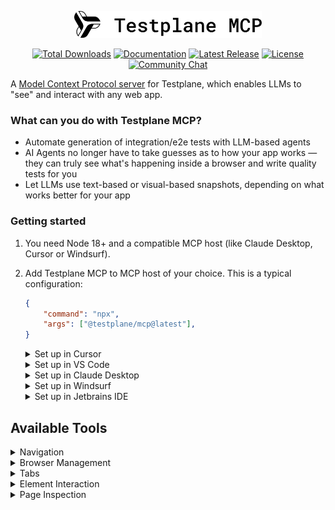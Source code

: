 <p align="center">
    <picture>
        <source media="(prefers-color-scheme: dark)" srcset="docs/images/logo-dark.svg" width="300">
        <source media="(prefers-color-scheme: light)" srcset="docs/images/logo-light.svg" width="300">
        <img alt="html-reporter logo" src="docs/images/logo-light.svg" width="300">
    </picture>
</p>

<p align="center">
    <a href="https://www.npmjs.com/package/@testplane/mcp"><img src="https://img.shields.io/npm/d18m/@testplane/mcp.svg" alt="Total Downloads"></a>
    <a href="https://testplane.io"><img src="https://img.shields.io/badge/Docs-Website-6c47ff" alt="Documentation"></a>
    <a href="https://www.npmjs.com/package/@testplane/mcp"><img src="https://img.shields.io/npm/v/@testplane/mcp.svg" alt="Latest Release"></a>
    <a href="https://github.com/gemini-testing/testplane-mcp/blob/master/LICENSE"><img src="https://img.shields.io/npm/l/@testplane/mcp.svg" alt="License"></a>
    <a href="https://t.me/testplane"><img src="https://img.shields.io/badge/community-chat-blue?logo=telegram" alt="Community Chat"></a>
</p>

A [Model Context Protocol server](https://modelcontextprotocol.io/quickstart/user) for Testplane, which enables LLMs to "see" and interact with any web app.

### What can you do with Testplane MCP?

- Automate generation of integration/e2e tests with LLM-based agents
- AI Agents no longer have to take guesses as to how your app works — they can truly see what's happening inside a browser and write quality tests for you
- Let LLMs use text-based or visual-based snapshots, depending on what works better for your app

### Getting started

1. You need Node 18+ and a compatible MCP host (like Claude Desktop, Cursor or Windsurf).

2. Add Testplane MCP to MCP host of your choice. This is a typical configuration:

    ```json
    {
        "command": "npx",
        "args": ["@testplane/mcp@latest"],
    }
    ```

    <details>
    <summary>Set up in Cursor</summary>

    Open Cursor `Settings` (button at the top right corner of the screen), find `Tools & Integrations` section, click on the `New MCP Server` button, edit the config to include Testplane MCP as seen below.

    ```json
    {
        "mcpServers": {
            "testplane-mcp": {
                "command": "npx",
                "args": ["@testplane/mcp@latest"]
            }
        }
    }
    ```
    </details>

    <details>
    <summary>Set up in VS Code</summary>

    Open VS Code `Settings`, search for `MCP`, click `Edit in settings.json`, edit the config to include Testplane MCP as seen below.

    ```json
    {
        "mcp": {
            "inputs": [],
            "servers": {
                "testplane-mcp": {
                    "command": "npx",
                    "args": ["@testplane/mcp@latest"]
                }
            }
        }
    }
    ```
    </details>

    <details>
    <summary>Set up in Claude Desktop</summary>

    Use [official docs](https://modelcontextprotocol.io/quickstart/user) to open config, then edit the config to include Testplane MCP as seen below.

    ```json
    {
        "mcpServers": {
            "testplane-mcp": {
                "command": "npx",
                "args": ["@testplane/mcp@latest"]
            }
        }
    }
    ```
    </details>

    <details>
    <summary>Set up in Windsurf</summary>

    Follow the [official docs](https://docs.windsurf.com/windsurf/cascade/mcp) to open MCP settings, then edit the config to include Testplane MCP as seen below.

    ```json
    {
        "mcpServers": {
            "testplane-mcp": {
                "command": "npx",
                "args": ["@testplane/mcp@latest"]
            }
        }
    }
    ```
    </details>

    <details>
    <summary>Set up in Jetbrains IDE</summary>

    Follow the [official docs](https://www.jetbrains.com/help/ai-assistant/configure-an-mcp-server.html) to open MCP settings, then edit the config to include Testplane MCP as seen below.

    ```json
    {
        "mcpServers": {
            "testplane-mcp": {
                "command": "npx",
                "args": ["@testplane/mcp@latest"]
            }
        }
    }
    ```
    </details>

## Available Tools

<details>
<summary>Navigation</summary>

### `navigate`
Navigate to URL in the browser.
- **Parameters:**
  - `url` (string, required): The URL to navigate to

</details>

<details>
<summary>Browser Management</summary>

### `closeBrowser`
Close the current browser session.

</details>

<details>
<summary>Tabs</summary>

### `listTabs`
Get a list of all currently opened browser tabs with their URLs, titles, and active status.

### `switchToTab`
Switch to a specific browser tab by its number (starting from 1).
- **Parameters:**
  - `tabNumber` (number, required): The number of the tab to switch to (starting from 1)

### `openNewTab`
Open a new browser tab, optionally navigate to a URL, and automatically switch to it.
- **Parameters:**
  - `url` (string, optional): The URL to navigate to in the new tab. If not provided, opens a blank tab

### `closeTab`
Close a specific browser tab by its number (1-based), or close the current tab if no number is provided.
- **Parameters:**
  - `tabNumber` (number, optional): The number of the tab to close (starting from 1). If not provided, closes the current tab

**Note:** Cannot close the last remaining tab. `closeBrowser` should be used to close the entire browser session.

</details>

<details>
<summary>Element Interaction</summary>

### `clickOnElement`
Click an element on the page using semantic queries (`testing-library`-style) or CSS selectors.

- **Parameters:**
  - `locator` (object, required): Element location strategy
    - `strategy` (string, required): Either `"testing-library"` or `"webdriverio"`
    
    For **testing-library strategy**:
    - `queryType` (string, required): Semantic query type. One of:
        - `"role"` - Find by ARIA role (e.g., "button", "link", "heading")
        - `"text"` - Find by visible text content
        - `"labelText"` - Find form inputs by their label text
        - `"placeholderText"` - Find inputs by placeholder text
        - `"altText"` - Find images by alt text
        - `"testId"` - Find by data-testid attribute
        - `"title"` - Find by title attribute
        - `"displayValue"` - Find inputs by their current value
    - `queryValue` (string, required): The value to search for
    - `queryOptions` (object, optional): Additional options:
        - `name` (string): Accessible name for role queries
        - `exact` (boolean): Whether to match exact text (default: true)
        - `hidden` (boolean): Include hidden elements (default: false)
        - `level` (number): Heading level for role="heading" (1-6)
    
    For **webdriverio strategy**:
    - `selector` (string, required): CSS selector, XPath or WebdriverIO locator

**Examples:**
```javascript
// Testing Library strategy
{
  locator: {
    strategy: "testing-library",
    queryType: "role",
    queryValue: "button",
    queryOptions: { name: "Submit" }
  }
}

{
  locator: {
    strategy: "testing-library",
    queryType: "text",
    queryValue: "Click here"
  }
}

{
  locator: {
    strategy: "testing-library",
    queryType: "labelText",
    queryValue: "Email Address"
  }
}

// WebdriverIO strategy
{
  locator: {
    strategy: "webdriverio",
    selector: ".submit-btn"
  }
}

{
  locator: {
    strategy: "webdriverio",
    selector: "button*=Submit"
  }
}
```

### `typeIntoElement`
Type text into an input element on the page using semantic queries (`testing-library`-style) or CSS selectors.

- **Parameters:**
  - `locator` (object, required): Element location strategy
    - `strategy` (string, required): Either `"testing-library"` or `"webdriverio"`
    
    For **testing-library strategy**:
    - `queryType` (string, required): Semantic query type. One of:
        - `"role"` - Find by ARIA role (e.g., "textbox", "searchbox")
        - `"text"` - Find by visible text content
        - `"labelText"` - Find form inputs by their label text
        - `"placeholderText"` - Find inputs by placeholder text
        - `"altText"` - Find images by alt text
        - `"testId"` - Find by data-testid attribute
        - `"title"` - Find by title attribute
        - `"displayValue"` - Find inputs by their current value
    - `queryValue` (string, required): The value to search for
    - `queryOptions` (object, optional): Additional options:
        - `name` (string): Accessible name for role queries
        - `exact` (boolean): Whether to match exact text (default: true)
        - `hidden` (boolean): Include hidden elements (default: false)
    
    For **webdriverio strategy**:
    - `selector` (string, required): CSS selector or XPath
    
  - `text` (string, required): The text to type into the element

**Examples:**

See above in the `clickOnElement` tool.

### `waitForElement`
Wait for an element to appear or disappear on the page. Useful for waiting until page loads fully or loading spinners disappear.

- **Parameters:**
  - `locator` (object, required): Element location strategy
    - `strategy` (string, required): Either `"testing-library"` or `"webdriverio"`
    
    For **testing-library strategy**:
    - `queryType` (string, required): Semantic query type. One of:
        - `"role"` - Find by ARIA role (e.g., "button", "link", "heading")
        - `"text"` - Find by visible text content
        - `"labelText"` - Find form inputs by their label text
        - `"placeholderText"` - Find inputs by placeholder text
        - `"altText"` - Find images by alt text
        - `"testId"` - Find by data-testid attribute
        - `"title"` - Find by title attribute
        - `"displayValue"` - Find inputs by their current value
    - `queryValue` (string, required): The value to search for
    - `queryOptions` (object, optional): Additional options:
        - `name` (string): Accessible name for role queries
        - `exact` (boolean): Whether to match exact text (default: true)
        - `hidden` (boolean): Include hidden elements (default: false)
        - `level` (number): Heading level for role="heading" (1-6)
    
    For **webdriverio strategy**:
    - `selector` (string, required): CSS selector or XPath
    
  - `disappear` (boolean, optional): Whether to wait for element to disappear. Default: false (wait for element to appear)
  - `timeout` (number, optional): Maximum time to wait in milliseconds. Default: 3000
  - `includeSnapshotInResponse` (boolean, optional): Whether to include page snapshot in response. Default: true

**Examples:**

See above in the `clickOnElement` tool.

</details>

<details>
<summary>Page Inspection</summary>

### `takePageSnapshot`
Capture a DOM snapshot of the current page with configurable filtering options.

- **Parameters:**
  - `includeTags` (array of strings, optional): HTML tags to include in the snapshot besides defaults
  - `includeAttrs` (array of strings, optional): HTML attributes to include in the snapshot besides defaults
  - `excludeTags` (array of strings, optional): HTML tags to exclude from the snapshot
  - `excludeAttrs` (array of strings, optional): HTML attributes to exclude from the snapshot
  - `truncateText` (boolean, optional): Whether to truncate long text content (default: true)
  - `maxTextLength` (number, optional): Maximum length of text content before truncation

**Note:** By default, only useful tags and attributes are included in snapshots. The response will indicate what was omitted. Use the filtering options only if you need specific content that's not included by default.

### `takeViewportScreenshot`
Capture a PNG screenshot of the current browser viewport.

- **Parameters:**
  - `filePath` (string, optional): Path to save the screenshot (defaults to tmp directory with timestamp in file name)

**Note:** Screenshots are saved as PNG files. If no filePath is provided, the screenshot will be saved to the system's temporary directory with a filePath like `viewport-{timestamp}.png`.

</details>
